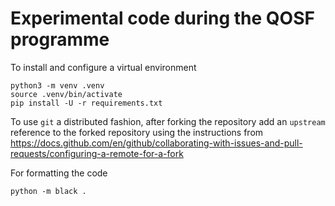 # Experimental code during the QOSF programme

To install and configure a virtual environment
```
python3 -m venv .venv
source .venv/bin/activate
pip install -U -r requirements.txt
```

To use `git` a distributed fashion, after forking the repository 
add an `upstream` reference to the forked repository 
using the instructions from
https://docs.github.com/en/github/collaborating-with-issues-and-pull-requests/configuring-a-remote-for-a-fork

For formatting the code
```
python -m black .
```